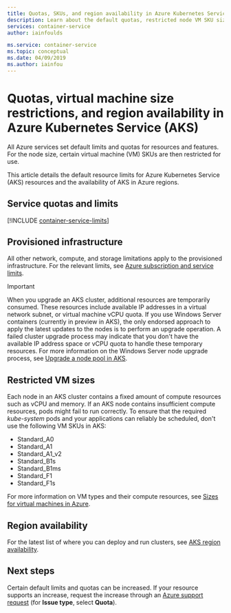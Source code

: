 ```yaml
---
title: Quotas, SKUs, and region availability in Azure Kubernetes Service (AKS)
description: Learn about the default quotas, restricted node VM SKU sizes, and region availability of the Azure Kubernetes Service (AKS).
services: container-service
author: iainfoulds

ms.service: container-service
ms.topic: conceptual
ms.date: 04/09/2019
ms.author: iainfou
---
```

# Quotas, virtual machine size restrictions, and region availability in Azure Kubernetes Service (AKS)

All Azure services set default limits and quotas for resources and features. For the node size, certain virtual machine (VM) SKUs are then restricted for use.

This article details the default resource limits for Azure Kubernetes Service (AKS) resources and the availability of AKS in Azure regions.

## Service quotas and limits

[!INCLUDE [container-service-limits](../../includes/container-service-limits.md)]

## Provisioned infrastructure

All other network, compute, and storage limitations apply to the provisioned infrastructure. For the relevant limits, see [Azure subscription and service limits](../azure-subscription-service-limits.md).

> [!IMPORTANT]
> When you upgrade an AKS cluster, additional resources are temporarily consumed. These resources include available IP addresses in a virtual network subnet, or virtual machine vCPU quota. If you use Windows Server containers (currently in preview in AKS), the only endorsed approach to apply the latest updates to the nodes is to perform an upgrade operation. A failed cluster upgrade process may indicate that you don't have the available IP address space or vCPU quota to handle these temporary resources. For more information on the Windows Server node upgrade process, see [Upgrade a node pool in AKS][nodepool-upgrade].

## Restricted VM sizes

Each node in an AKS cluster contains a fixed amount of compute resources such as vCPU and memory. If an AKS node contains insufficient compute resources, pods might fail to run correctly. To ensure that the required *kube-system* pods and your applications can reliably be scheduled, don't use the following VM SKUs in AKS:

- Standard_A0
- Standard_A1
- Standard_A1_v2
- Standard_B1s
- Standard_B1ms
- Standard_F1
- Standard_F1s

For more information on VM types and their compute resources, see [Sizes for virtual machines in Azure][vm-skus].

## Region availability

For the latest list of where you can deploy and run clusters, see [AKS region availability][region-availability].

## Next steps

Certain default limits and quotas can be increased. If your resource supports an increase, request the increase through an [Azure support request][azure-support] (for **Issue type**, select **Quota**).

<!-- LINKS - External -->
[azure-support]: https://ms.portal.azure.com/#blade/Microsoft_Azure_Support/HelpAndSupportBlade/newsupportrequest
[region-availability]: https://azure.microsoft.com/global-infrastructure/services/?products=kubernetes-service

<!-- LINKS - Internal -->
[vm-skus]: ../virtual-machines/linux/sizes.md
[nodepool-upgrade]: use-multiple-node-pools.md#upgrade-a-node-pool
